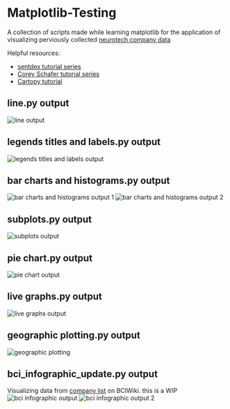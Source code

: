 # Matplotlib-Testing
A collection of scripts made while learning matplotlib for the application of visualizing perviously collected [neurotech company data](https://bciwiki.org/index.php/Category:Companies)

Helpful resources:
* [sentdex tutorial series](https://pythonprogramming.net/matplotlib-intro-tutorial/)
* [Corey Schafer tutorial series](https://www.youtube.com/watch?v=UO98lJQ3QGI&list=PL-osiE80TeTvipOqomVEeZ1HRrcEvtZB_)
* [Cartopy tutorial](https://www.youtube.com/watch?v=WwdmGw4Lca0)

## line.py output
![line output](line.png)

## legends titles and labels.py output
![legends titles and labels output](legends%20titles%20and%20labels.png)

## bar charts and histograms.py output
![bar charts and histograms output 1](bar%20charts%20and%20histograms1.png)
![bar charts and histograms output 2](bar%20charts%20and%20histograms2.png)

## subplots.py output
![subplots output](subplots.png)

## pie chart.py output
![pie chart output](pie%20chart.png)

## live graphs.py output
![live graphs output](live%20graphs.gif)

## geographic plotting.py output
![geographic plotting](geographic%20plotting.png)

## bci_infographic_update.py output
Visualizing data from [company list](https://bciwiki.org/index.php/Category:Companies) on BCIWiki. this is a WIP
![bci infographic output](bci%20infographic.gif)
![bci infographic output 2](bci%20infographic2.gif)
